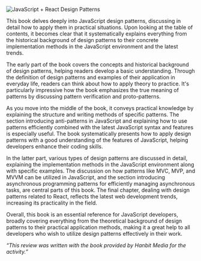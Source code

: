 ![JavaScript + React Design Patterns](https://blog.kakaocdn.net/dn/nUuQM/btsJkQ0j2n6/3wlKvwrKBSpuKci4g2bgr1/img.jpg)

This book delves deeply into JavaScript design patterns, discussing in detail how to apply them in practical situations. Upon looking at the table of contents, it becomes clear that it systematically explains everything from the historical background of design patterns to their concrete implementation methods in the JavaScript environment and the latest trends.

The early part of the book covers the concepts and historical background of design patterns, helping readers develop a basic understanding. Through the definition of design patterns and examples of their application in everyday life, readers can think about how to apply theory to practice. It's particularly impressive how the book emphasizes the true meaning of patterns by discussing pattern verification and proto-patterns.

As you move into the middle of the book, it conveys practical knowledge by explaining the structure and writing methods of specific patterns. The section introducing anti-patterns in JavaScript and explaining how to use patterns efficiently combined with the latest JavaScript syntax and features is especially useful. The book systematically presents how to apply design patterns with a good understanding of the features of JavaScript, helping developers enhance their coding skills.

In the latter part, various types of design patterns are discussed in detail, explaining the implementation methods in the JavaScript environment along with specific examples. The discussion on how patterns like MVC, MVP, and MVVM can be utilized in JavaScript, and the section introducing asynchronous programming patterns for efficiently managing asynchronous tasks, are central parts of this book. The final chapter, dealing with design patterns related to React, reflects the latest web development trends, increasing its practicality in the field.

Overall, this book is an essential reference for JavaScript developers, broadly covering everything from the theoretical background of design patterns to their practical application methods, making it a great help to all developers who wish to utilize design patterns effectively in their work.

*“This review was written with the book provided by Hanbit Media for the <I am a Reviewer> activity.”*